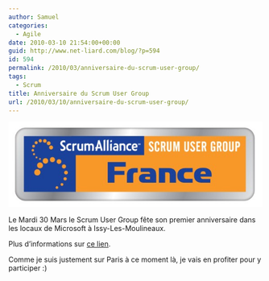 ```yaml
---
author: Samuel
categories:
  - Agile
date: 2010-03-10 21:54:00+00:00
guid: http://www.net-liard.com/blog/?p=594
id: 594
permalink: /2010/03/anniversaire-du-scrum-user-group/
tags:
  - Scrum
title: Anniversaire du Scrum User Group
url: /2010/03/10/anniversaire-du-scrum-user-group/
---
```


![photo](/images/uploads/2010/03/text.jpg)

Le Mardi 30 Mars le Scrum User Group fête son premier anniversaire dans les locaux de Microsoft à Issy-Les-Moulineaux.

Plus d&#8217;informations sur [ce lien](http://www.SpeSend.net/SpeClicks.aspx?X=2R0T1UXHHVAKFZFW00YBWZ).

Comme je suis justement sur Paris à ce moment là, je vais en profiter pour y participer :)